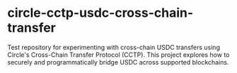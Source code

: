 # circle-cctp-usdc-cross-chain-transfer
Test repository for experimenting with cross-chain USDC transfers using Circle's Cross-Chain Transfer Protocol (CCTP). This project explores how to securely and programmatically bridge USDC across supported blockchains.
